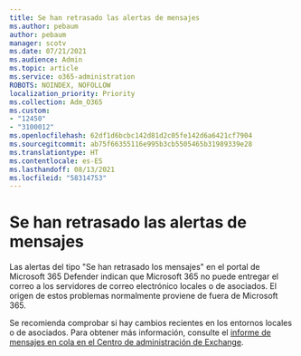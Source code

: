 ```yaml
---
title: Se han retrasado las alertas de mensajes
ms.author: pebaum
author: pebaum
manager: scotv
ms.date: 07/21/2021
ms.audience: Admin
ms.topic: article
ms.service: o365-administration
ROBOTS: NOINDEX, NOFOLLOW
localization_priority: Priority
ms.collection: Adm_O365
ms.custom:
- "12450"
- "3100012"
ms.openlocfilehash: 62df1d6bcbc142d81d2c05fe142d6a6421cf7904
ms.sourcegitcommit: ab75f66355116e995b3cb5505465b31989339e28
ms.translationtype: HT
ms.contentlocale: es-ES
ms.lasthandoff: 08/13/2021
ms.locfileid: "58314753"
---
```

# <a name="messages-have-been-delayed-alerts"></a>Se han retrasado las alertas de mensajes

Las alertas del tipo "Se han retrasado los mensajes" en el portal de Microsoft 365 Defender indican que Microsoft 365 no puede entregar el correo a los servidores de correo electrónico locales o de asociados. El origen de estos problemas normalmente proviene de fuera de Microsoft 365.

Se recomienda comprobar si hay cambios recientes en los entornos locales o de asociados. Para obtener más información, consulte el [informe de mensajes en cola en el Centro de administración de Exchange](https://docs.microsoft.com/exchange/monitoring/mail-flow-reports/mfr-queued-messages-report).
